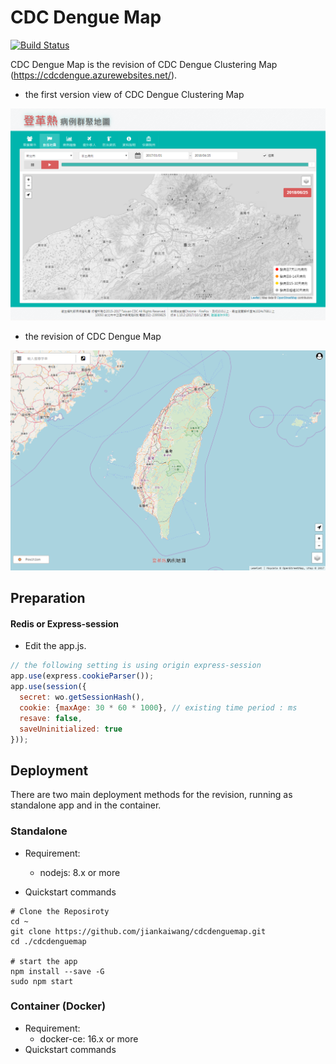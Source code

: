 # CDC Dengue Map

[![Build Status](https://travis-ci.org/jiankaiwang/cdcdenguemap.svg?branch=master)](https://travis-ci.org/jiankaiwang/cdcdenguemap)



CDC Dengue Map is the revision of CDC Dengue Clustering Map (https://cdcdengue.azurewebsites.net/).

* the first version view of CDC Dengue Clustering Map

![](./public/img/previous.png)



* the revision of CDC Dengue Map

![](./public/img/ui.png)





## Preparation



#### Redis or Express-session

*   Edit the app.js.

```javascript
// the following setting is using origin express-session
app.use(express.cookieParser());
app.use(session({
  secret: wo.getSessionHash(), 
  cookie: {maxAge: 30 * 60 * 1000},	// existing time period : ms
  resave: false,
  saveUninitialized: true
}));
```


## Deployment



There are two main deployment methods for the revision, running as standalone app and in the container.



### Standalone 

* Requirement:
  * nodejs: 8.x or more

* Quickstart commands

```shell
# Clone the Reposiroty
cd ~
git clone https://github.com/jiankaiwang/cdcdenguemap.git
cd ./cdcdenguemap

# start the app
npm install --save -G
sudo npm start
```



### Container (Docker)

* Requirement:
  * docker-ce: 16.x or more
* Quickstart commands



